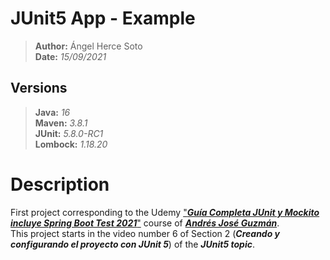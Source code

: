 # JUnit5 App - Example
> **Author:** Ángel Herce Soto  
> **Date:** _15/09/2021_  

## Versions
> **Java:** _16_  
> **Maven:** _3.8.1_  
> **JUnit:** _5.8.0-RC1_  
> **Lombock:** _1.18.20_  

# Description
First project corresponding to the Udemy ["**_Guía Completa JUnit y Mockito incluye Spring Boot Test 2021_**"](https://www.udemy.com/course/curso-completo-junit-mockito-spring-boot-test/) course of [**_Andrés José Guzmán_**](https://www.udemy.com/user/andres-guzman-9/).  
This project starts in the video number 6 of Section 2 (**_Creando y configurando el proyecto con JUnit 5_**) of the **_JUnit5 topic_**.